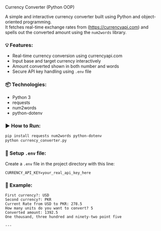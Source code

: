 Currency Converter (Python OOP)

A simple and interactive currency converter built using Python and object-oriented programming.  
It fetches real-time exchange rates from (https://currencyapi.com) and spells out the converted amount using the `num2words` library.

### 💡 Features:
- Real-time currency conversion using currencyapi.com
- Input base and target currency interactively
- Amount converted shown in both number and words
- Secure API key handling using `.env` file

### 📦 Technologies:
- Python 3
- requests
- num2words
- python-dotenv

### ▶️ How to Run:
```bash
pip install requests num2words python-dotenv
python currency_converter.py
````

### 🔐 Setup `.env` file:

Create a `.env` file in the project directory with this line:

```
CURRENCY_API_KEY=your_real_api_key_here
```

### 📝 Example:

```
First currency?: USD
Second currency?: PKR
Current Rate from USD to PKR: 278.5
How many units do you want to convert? 5
Converted amount: 1392.5
One thousand, three hundred and ninety-two point five

---

